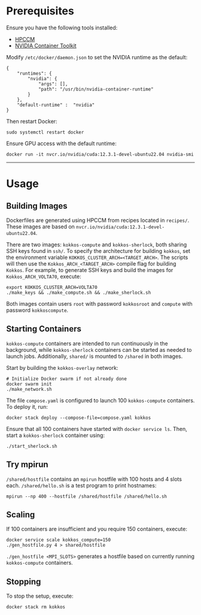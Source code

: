 # Prerequisites
Ensure you have the following tools installed:
- [HPCCM](https://github.com/NVIDIA/hpc-container-maker)
- [NVIDIA Container Toolkit](https://docs.nvidia.com/datacenter/cloud-native/container-toolkit/latest/index.html)

Modify `/etc/docker/daemon.json` to set the NVIDIA runtime as the default:
```
{
    "runtimes": {
        "nvidia": {
            "args": [],
            "path": "/usr/bin/nvidia-container-runtime"
        }
    },
    "default-runtime" :  "nvidia"
}
```
Then restart Docker:
```
sudo systemctl restart docker
```

Ensure GPU access with the default runtime:
```
docker run -it nvcr.io/nvidia/cuda:12.3.1-devel-ubuntu22.04 nvidia-smi
```

---
# Usage

## Building Images

Dockerfiles are generated using HPCCM from recipes located in `recipes/`. These images are based on `nvcr.io/nvidia/cuda:12.3.1-devel-ubuntu22.04`.

There are two images: `kokkos-compute` and `kokkos-sherlock`, both sharing SSH keys found in `ssh/`. To specify the architecture for building `kokkos`, set the environment variable `KOKKOS_CLUSTER_ARCH=<TARGET_ARCH>`. The scripts will then use the `Kokkos_ARCH_<TARGET_ARCH>` compile flag for building `Kokkos`. For example, to generate SSH keys and build the images for `Kokkos_ARCH_VOLTA70`, execute:
```
export KOKKOS_CLUSTER_ARCH=VOLTA70
./make_keys && ./make_compute.sh && ./make_sherlock.sh
```

Both images contain users `root` with password `kokkosroot` and `compute` with password `kokkoscompute`.

## Starting Containers

`kokkos-compute` containers are intended to run continuously in the background, while `kokkos-sherlock` containers can be started as needed to launch jobs. Additionally, `shared/` is mounted to `/shared` in both images.

Start by building the `kokkos-overlay` network:
```
# Initialize Docker swarm if not already done
docker swarm init
./make_network.sh
```

The file `compose.yaml` is configured to launch 100 `kokkos-compute` containers. To deploy it, run:
```
docker stack deploy --compose-file=compose.yaml kokkos
```
Ensure that all 100 containers have started with `docker service ls`. Then, start a `kokkos-sherlock` container using:
```
./start_sherlock.sh
```

## Try mpirun
`/shared/hostfile` contains an `mpirun` hostfile with 100 hosts and 4 slots each.
`/shared/hello.sh` is a test program to print hostnames:
```
mpirun --np 400 --hostfile /shared/hostfile /shared/hello.sh
```

## Scaling
If 100 containers are insufficient and you require 150 containers, execute:
```
docker service scale kokkos_compute=150
./gen_hostfile.py 4 > shared/hostfile
```
`./gen_hostfile <MPI_SLOTS>` generates a hostfile based on currently running `kokkos-compute` containers.

## Stopping
To stop the setup, execute:
```
docker stack rm kokkos
```
